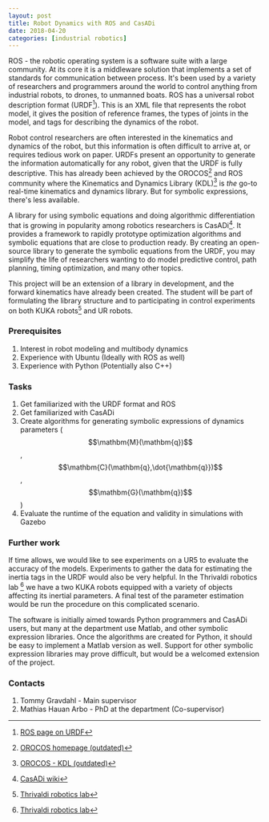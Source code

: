 ```yaml
---
layout: post
title: Robot Dynamics with ROS and CasADi
date: 2018-04-20
categories: [industrial robotics]
---
```

ROS - the robotic operating system is a software suite with a large community. At its core it is a middleware solution that implements a set of standards for communication between process. It's been used by a variety of researchers and programmers around the world to control anything from industrial robots, to drones, to unmanned boats. ROS has a universal robot description format (URDF[^1]). This is an XML file that represents the robot model, it gives the position of reference frames, the types of joints in the model, and tags for describing the dynamics of the robot.

Robot control researchers are often interested in the kinematics and dynamics of the robot, but this information is often difficult to arrive at, or requires tedious work on paper. URDFs present an opportunity to generate the information automatically for any robot, given that the URDF is fully descriptive. This has already been achieved by the OROCOS[^2] and ROS community where the Kinematics and Dynamics Library (KDL)[^3] is _the_ go-to real-time kinematics and dynamics library. But for symbolic expressions, there's less available.

A library for using symbolic equations and doing algorithmic differentiation that is growing in popularity among robotics researchers is CasADi[^4]. It provides a framework to rapidly prototype optimization algorithms and symbolic equations that are close to production ready. By creating an open-source library to generate the symbolic equations from the URDF, you may simplify the life of researchers wanting to do model predictive control, path planning, timing optimization, and many other topics.

This project will be an extension of a library in development, and the forward kinematics have already been created. The student will be part of formulating the library structure and to participating in control experiments on both KUKA robots[^5] and UR robots.  

### Prerequisites ###
1. Interest in robot modeling and multibody dynamics
2. Experience with Ubuntu (Ideally with ROS as well)
3. Experience with Python (Potentially also C++)

### Tasks ###
1. Get familiarized with the URDF format and ROS
2. Get familiarized with CasADi
3. Create algorithms for generating symbolic expressions of dynamics parameters ($$\mathbm{M}(\mathbm{q})$$, $$\mathbm{C}(\mathbm{q},\dot{\mathbm{q}})$$, $$\mathbm{G}(\mathbm{q})$$)
4. Evaluate the runtime of the equation and validity in simulations with Gazebo

### Further work ###
If time allows, we would like to see experiments on a UR5 to evaluate the accuracy of the models. Experiments to gather the data for estimating the inertia tags in the URDF would also be very helpful. In the Thrivaldi robotics lab [^5] we have a two KUKA robots equipped with a variety of objects affecting its inertial parameters. A final test of the parameter estimation would be run the procedure on this complicated scenario.

The software is initially aimed towards Python programmers and CasADi users, but many at the department use Matlab, and other symbolic expression libraries. Once the algorithms are created for Python, it should be easy to implement a Matlab version as well. Support for other symbolic expression libraries may prove difficult, but would be a welcomed extension of the project.

### Contacts ###
1. Tommy Gravdahl - Main supervisor
2. Mathias Hauan Arbo - PhD at the department (Co-supervisor)

[^1]:[ROS page on URDF](http://wiki.ros.org/urdf)
[^2]:[OROCOS homepage (outdated)](http://www.orocos.org/)
[^3]:[OROCOS - KDL (outdated)](http://www.orocos.org/kdl/UserManual/kinematic_solvers)
[^4]:[CasADi wiki](https://github.com/casadi/casadi/wiki)
[^5]:[Thrivaldi robotics lab](https://github.com/itk-thrivaldi)
